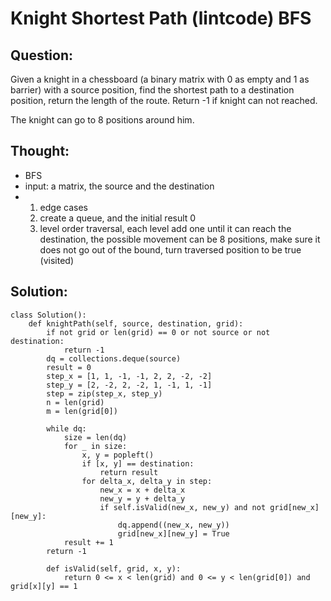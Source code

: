 # Knight Shortest Path \(lintcode\) BFS

## Question:

Given a knight in a chessboard \(a binary matrix with 0 as empty and 1 as barrier\) with a source position, find the shortest path to a destination position, return the length of the route. Return -1 if knight can not reached.

The knight can go to 8 positions around him. 

## Thought:

* BFS
* input: a matrix, the source and the destination
* 1. edge cases
  2. create a queue, and the initial result 0
  3. level order traversal, each level add one until it can reach the destination, the possible movement can be 8 positions, make sure it does not go out of the bound, turn traversed position to be true \(visited\)

## Solution:

```text
class Solution():
    def knightPath(self, source, destination, grid):
        if not grid or len(grid) == 0 or not source or not destination:
            return -1
        dq = collections.deque(source)
        result = 0
        step_x = [1, 1, -1, -1, 2, 2, -2, -2]
        step_y = [2, -2, 2, -2, 1, -1, 1, -1]
        step = zip(step_x, step_y)
        n = len(grid)
        m = len(grid[0])

        while dq:
            size = len(dq)
            for _ in size:
                x, y = popleft()
                if [x, y] == destination:
                    return result
                for delta_x, delta_y in step:
                    new_x = x + delta_x
                    new_y = y + delta_y
                    if self.isValid(new_x, new_y) and not grid[new_x][new_y]:                        
                        dq.append((new_x, new_y))
                        grid[new_x][new_y] = True
            result += 1
        return -1
        
        def isValid(self, grid, x, y):
            return 0 <= x < len(grid) and 0 <= y < len(grid[0]) and grid[x][y] == 1
```


